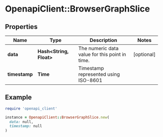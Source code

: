 # OpenapiClient::BrowserGraphSlice

## Properties

| Name | Type | Description | Notes |
| ---- | ---- | ----------- | ----- |
| **data** | **Hash&lt;String, Float&gt;** | The numeric data value for this point in time. | [optional] |
| **timestamp** | **Time** | Timestamp represented using ISO-8601 |  |

## Example

```ruby
require 'openapi_client'

instance = OpenapiClient::BrowserGraphSlice.new(
  data: null,
  timestamp: null
)
```

